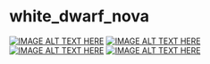 # white_dwarf_nova
[![IMAGE ALT TEXT HERE](http://img.youtube.com/vi/bVPxmSxzdL4/0.jpg)](http://www.youtube.com/watch?v=bVPxmSxzdL4)
[![IMAGE ALT TEXT HERE](http://img.youtube.com/vi/ImSXJzqtHzQ/0.jpg)](http://www.youtube.com/watch?v=ImSXJzqtHzQ)
[![IMAGE ALT TEXT HERE](http://img.youtube.com/vi/rKipNGrqMBs/0.jpg)](http://www.youtube.com/watch?v=rKipNGrqMBs)
[![IMAGE ALT TEXT HERE](http://img.youtube.com/vi/K1M4owx38AI/0.jpg)](http://www.youtube.com/watch?v=K1M4owx38AI)
